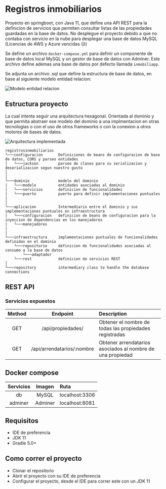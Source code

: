 # Registros inmobiliarios

Proyecto en springboot, con Java 11, que define una API REST para la definicion de servicios que permiten consultar listas de las propiedades guardadas en la base de datos. No desplegue el proyecto debido a que no contaba con servicio en la nube para desplegar una base de datos MySQL (Licencias de AWS y Azure vencidas 😥)

Se define un archivo `docker-compose.yml` para definir un componente de base de datos local MySQL y un gestor de base de datos con Adminer. Este archivo define ademas una base de datos por defecto llamada `inmobiliapp`.

Se adjunta un archivo .sql que define la estructura de base de datos, en base al siguiente modelo entidad relacion:

![Modelo entidad relacion](https://i.imgur.com/XbuRVkI.png)

## Estructura proyecto

La cual intenta seguir una arquitectura hexagonal. Orientada al dominio y que permita abstraer ese modelo del dominio a una implmentacion en otras tecnologias o con el uso de otros frameworks o con la conexion a otros motores de bases de datos.

![Arquitectura implementada](https://i.imgur.com/JY24hUJ.png)

```text
registrosinmobiliarios
└───configuracion       Definiciones de beans de configuracion de base de datos, CORS y parseo entidades
│   └───jackson         parseo de clases para su serializacion y deserializacion segun nuestro gusto
│  
|
└───dominio             modelo del dominio
|   └───modelo          entidades asociadas al dominio
|   └───servicios       definicion de funcionalidades
|   └───puerto          puerto para definir implementaciones puntuales
|       
│   
└───aplicacion          Intermediario entre el dominio y sus implementaciones puntuales en infraestructura
│   └───configuracion   definicion de beans de configuracion para la inyeccion de dependencias en los manejadores
|   └───manejadores     
|
|
└───infraestructura     implementaciones puntuales de funcionalidades definidas en el dominio
    └───repositorio     definicion de funcionalidades asociadas al consumo a la base de datos
        └───adaptador   
    └───rest            definicion de servicios REST
│   
└───repository          intermediary class to handle the database connections
```

## REST API

### Servicios expuestos

| Method     | Endpoint | Description     |
| :----:        | :----:   |:---- |
| GET      | /api/propiedades/       | Obtener el nombre de todas las propiedades registradas   |
| GET   | /api/arrendatarios/:nombre        | Obtener arrendatarios asociados al nombre de una propiedad      |

## Docker compose 

| Servicios     | Imagen | Ruta     |
| :----:        | :----:   |:---- |
| db      | MySQL       | localhost:3306   |
| adminer   | Adminer        | localhost:8081      |


## Requisitos
- IDE de preferencia
- JDK 11
- Gradle 5.0+

## Como correr el proyecto

- Clonar el repositorio
- Abrir el proyecto con su IDE de preferencia
- Configurar el proyecto, desde el IDE para correr este con un JDK 11
